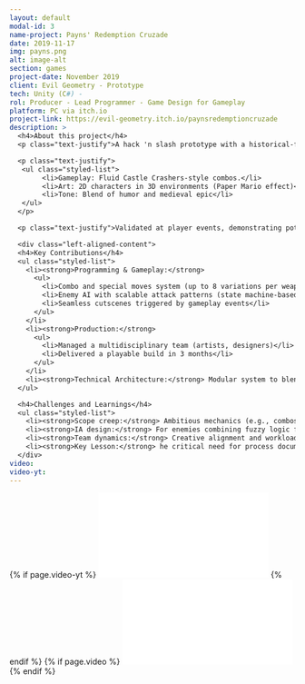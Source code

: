 ```yaml
---
layout: default
modal-id: 3
name-project: Payns' Redemption Cruzade
date: 2019-11-17
img: payns.png
alt: image-alt
section: games
project-date: November 2019
client: Evil Geometry - Prototype
tech: Unity (C#) - 
rol: Producer - Lead Programmer - Game Design for Gameplay
platform: PC via itch.io
project-link: https://evil-geometry.itch.io/paynsredemptioncruzade
description: >
  <h4>About this project</h4>
  <p class="text-justify">A hack 'n slash prototype with a historical-fantasy narrative, where Hugo de Payns (a knight cat) journeys to hell to save his village, reimagining the origin of the Knights Templar. Inspired by:</p>

  <p class="text-justify">
   <ul class="styled-list">
        <li>Gameplay: Fluid Castle Crashers-style combos.</li>
        <li>Art: 2D characters in 3D environments (Paper Mario effect)</li>
        <li>Tone: Blend of humor and medieval epic</li>
   </ul>
  </p>

  <p class="text-justify">Validated at player events, demonstrating potential for a cult following.</p>

  <div class="left-aligned-content">
  <h4>Key Contributions</h4>
  <ul class="styled-list">
    <li><strong>Programming & Gameplay:</strong>
      <ul>
        <li>Combo and special moves system (up to 8 variations per weapon)</li>
        <li>Enemy AI with scalable attack patterns (state machine-based)</li>
        <li>Seamless cutscenes triggered by gameplay events</li>
      </ul>
    </li>
    <li><strong>Production:</strong>
      <ul>
        <li>Managed a multidisciplinary team (artists, designers)</li>
        <li>Delivered a playable build in 3 months</li>
      </ul>
    </li>
    <li><strong>Technical Architecture:</strong> Modular system to blend 2D sprites with 3D lighting</li>
  </ul>

  <h4>Challenges and Learnings</h4>
  <ul class="styled-list">
    <li><strong>Scope creep:</strong> Ambitious mechanics (e.g., combos) vs tight timeline</li>
    <li><strong>IA design:</strong> For enemies combining fuzzy logic for decision making and state changes</li>
    <li><strong>Team dynamics:</strong> Creative alignment and workload distribution issues</li>
    <li><strong>Key Lesson:</strong> he critical need for process documentation to prevent bottlenecks</li>
  </div>
video: 
video-yt: 
---
```


<div class="video-container">
  {% if page.video-yt %}
    <!-- YouTube (prioritario) -->
    <iframe 
      src="{{ page.video-yt }}" 
      frameborder="0"
      allow="accelerometer; autoplay; clipboard-write; encrypted-media; gyroscope; picture-in-picture" 
      allowfullscreen>
    </iframe>
  {% endif %}
  {% if page.video %}
    <!-- Google Drive (alternativo) -->
    <iframe 
      src="{{ page.video }}" 
      frameborder="0"
      allow="accelerometer; autoplay; clipboard-write; encrypted-media; gyroscope; picture-in-picture" 
      allowfullscreen>
    </iframe>
  {% endif %}
</div>
